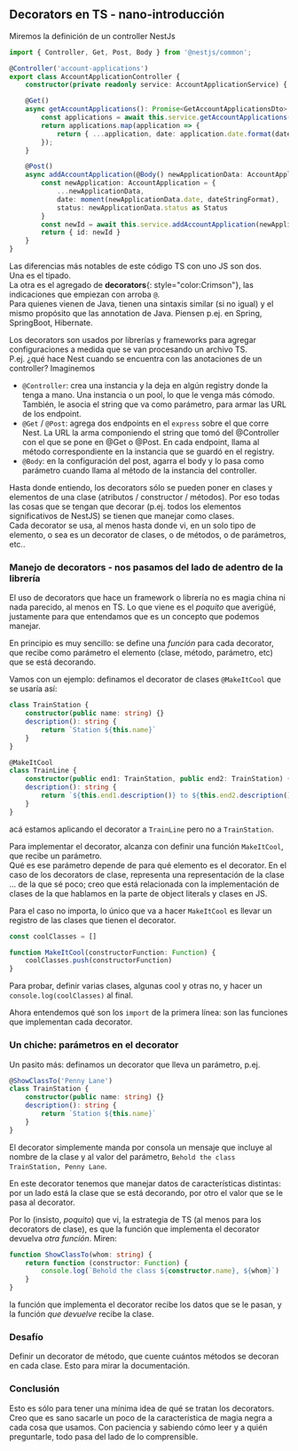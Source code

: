 ## Decorators en TS - nano-introducción

Miremos la definición de un controller NestJs

``` typescript
import { Controller, Get, Post, Body } from '@nestjs/common';

@Controller('account-applications')
export class AccountApplicationController {
    constructor(private readonly service: AccountApplicationService) { }

    @Get()
    async getAccountApplications(): Promise<GetAccountApplicationsDto> {
        const applications = await this.service.getAccountApplications()
        return applications.map(application => { 
            return { ...application, date: application.date.format(dateStringFormat) } 
        });
    }

    @Post()
    async addAccountApplication(@Body() newApplicationData: AccountApplicationDto): Promise<AddResponseDto> {
        const newApplication: AccountApplication = {
            ...newApplicationData, 
            date: moment(newApplicationData.date, dateStringFormat), 
            status: newApplicationData.status as Status
        }
        const newId = await this.service.addAccountApplication(newApplication)
        return { id: newId }
    }
}
```

Las diferencias más notables de este código TS con uno JS son dos.  
Una es el tipado.  
La otra es el agregado de **decorators**{: style="color:Crimson"}, las indicaciones que empiezan con arroba `@`.  
Para quienes vienen de Java, tienen una sintaxis similar (si no igual) y el mismo propósito que las annotation de Java.
Piensen p.ej. en Spring, SpringBoot, Hibernate.

Los decorators son usados por librerías y frameworks para agregar configuraciones a medida que se van procesando un archivo TS.  
P.ej. ¿qué hace Nest cuando se encuentra con las anotaciones de un controller? Imaginemos
- `@Controller`: crea una instancia y la deja en algún registry donde la tenga a mano. Una instancia o un pool, lo que le venga más cómodo.  
  También, le asocia el string que va como parámetro, para armar las URL de los endpoint.
- `@Get` / `@Post`: agrega dos endpoints en el `express` sobre el que corre Nest. La URL la arma componiendo el string que tomó del @Controller con el que se pone en @Get o @Post. En cada endpoint, llama al método correspondiente en la instancia que se guardó en el registry.
- `@Body`: en la configuración del post, agarra el body y lo pasa como parámetro cuando llama al método de la instancia del controller.

Hasta donde entiendo, los decorators sólo se pueden poner en clases y elementos de una clase (atributos / constructor / métodos). Por eso todas las cosas que se tengan que decorar (p.ej. todos los elementos significativos de NestJS) se tienen que manejar como clases.  
Cada decorator se usa, al menos hasta donde vi, en un solo tipo de elemento, o sea es un decorator de clases, o de métodos, o de parámetros, etc..


### Manejo de decorators - nos pasamos del lado de adentro de la librería
El uso de decorators que hace un framework o librería no es magia china ni nada parecido, al menos en TS. Lo que viene es el _poquito_ que averigüé, justamente para que entendamos que es un concepto que podemos manejar.

En principio es muy sencillo: se define una _función_ para cada decorator, que recibe como parámetro el elemento (clase, método, parámetro, etc) que se está decorando.  

Vamos con un ejemplo: definamos el decorator de clases `@MakeItCool` que se usaría así:
``` typescript
class TrainStation {
    constructor(public name: string) {}
    description(): string {
        return `Station ${this.name}`
    }
}

@MakeItCool
class TrainLine {
    constructor(public end1: TrainStation, public end2: TrainStation) {}
    description(): string {
        return `${this.end1.description()} to ${this.end2.description()}`
    }
}
```
acá estamos aplicando el decorator a `TrainLine` pero no a `TrainStation`.

Para implementar el decorator, alcanza con definir una función `MakeItCool`, que recibe un parámetro.  
Qué es ese parámetro depende de para qué elemento es el decorator. En el caso de los decorators de clase, representa una representación de la clase ... de la que sé poco; creo que está relacionada con la implementación de clases de la que hablamos en la parte de object literals y clases en JS.

Para el caso no importa, lo único que va a hacer `MakeItCool` es llevar un registro de las clases que tienen el decorator.
``` typescript
const coolClasses = []

function MakeItCool(constructorFunction: Function) {
    coolClasses.push(constructorFunction)
}
```
Para probar, definir varias clases, algunas cool y otras no, y hacer un `console.log(coolClasses)` al final.

Ahora entendemos qué son los `import` de la primera línea: son las funciones que implementan cada decorator.

### Un chiche: parámetros en el decorator
Un pasito más: definamos un decorator que lleva un parámetro, p.ej. 
``` typescript
@ShowClassTo('Penny Lane')
class TrainStation {
    constructor(public name: string) {}
    description(): string {
        return `Station ${this.name}`
    }
}
```
El decorator simplemente manda por consola un mensaje que incluye al nombre de la clase y al valor del parámetro, `Behold the class TrainStation, Penny Lane`.

En este decorator tenemos que manejar datos de características distintas: por un lado está la clase que se está decorando, por otro el valor que se le pasa al decorator.

Por lo (insisto, _poquito_) que vi, la estrategia de TS (al menos para los decorators de clase), es que la función que implementa el decorator devuelva _otra función_. Miren:
``` typescript
function ShowClassTo(whom: string) {
    return function (constructor: Function) {
        console.log(`Behold the class ${constructor.name}, ${whom}`)
    }
}
```
la función que implementa el decorator recibe los datos que se le pasan, y la función _que devuelve_ recibe la clase.


### Desafío
Definir un decorator de método, que cuente cuántos métodos se decoran en cada clase. Esto para mirar la documentación.


### Conclusión
Esto es sólo para tener una mínima idea de qué se tratan los decorators. 
Creo que es sano sacarle un poco de la característica de magia negra a cada cosa que usamos. Con paciencia y sabiendo cómo leer y a quién preguntarle, todo pasa del lado de lo comprensible.